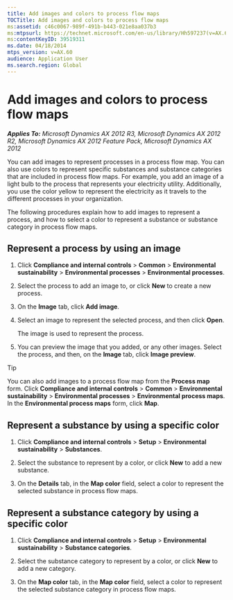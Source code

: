 ```yaml
---
title: Add images and colors to process flow maps
TOCTitle: Add images and colors to process flow maps
ms:assetid: c46c0067-989f-491b-b443-021e8aa037b3
ms:mtpsurl: https://technet.microsoft.com/en-us/library/Hh597237(v=AX.60)
ms:contentKeyID: 39519311
ms.date: 04/18/2014
mtps_version: v=AX.60
audience: Application User
ms.search.region: Global
---
```


# Add images and colors to process flow maps 


_**Applies To:** Microsoft Dynamics AX 2012 R3, Microsoft Dynamics AX 2012 R2, Microsoft Dynamics AX 2012 Feature Pack, Microsoft Dynamics AX 2012_

You can add images to represent processes in a process flow map. You can also use colors to represent specific substances and substance categories that are included in process flow maps. For example, you add an image of a light bulb to the process that represents your electricity utility. Additionally, you use the color yellow to represent the electricity as it travels to the different processes in your organization.

The following procedures explain how to add images to represent a process, and how to select a color to represent a substance or substance category in process flow maps.

## Represent a process by using an image

1.  Click **Compliance and internal controls** \> **Common** \> **Environmental sustainability** \> **Environmental processes** \> **Environmental processes**.

2.  Select the process to add an image to, or click **New** to create a new process.

3.  On the **Image** tab, click **Add image**.

4.  Select an image to represent the selected process, and then click **Open**.
    
    The image is used to represent the process.

5.  You can preview the image that you added, or any other images. Select the process, and then, on the **Image** tab, click **Image preview**.


> [!TIP]
> <P>You can also add images to a process flow map from the <STRONG>Process map</STRONG> form. Click <STRONG>Compliance and internal controls</STRONG> &gt; <STRONG>Common</STRONG> &gt; <STRONG>Environmental sustainability</STRONG> &gt; <STRONG>Environmental processes</STRONG> &gt; <STRONG>Environmental process maps</STRONG>. In the <STRONG>Environmental process maps</STRONG> form, click <STRONG>Map</STRONG>.</P>



## Represent a substance by using a specific color

1.  Click **Compliance and internal controls** \> **Setup** \> **Environmental sustainability** \> **Substances**.

2.  Select the substance to represent by a color, or click **New** to add a new substance.

3.  On the **Details** tab, in the **Map color** field, select a color to represent the selected substance in process flow maps.

## Represent a substance category by using a specific color

1.  Click **Compliance and internal controls** \> **Setup** \> **Environmental sustainability** \> **Substance categories**.

2.  Select the substance category to represent by a color, or click **New** to add a new category.

3.  On the **Map color** tab, in the **Map color** field, select a color to represent the selected substance category in process flow maps.

  


